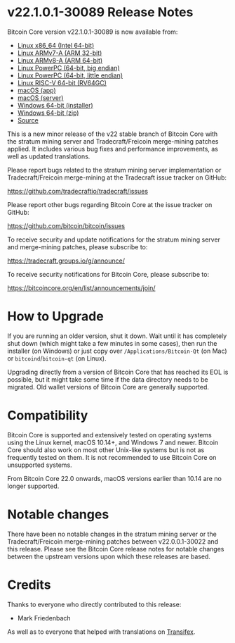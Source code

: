 v22.1.0.1-30089 Release Notes
=============================

Bitcoin Core version v22.1.0.1-30089 is now available from:

  * [Linux x86_64 (Intel 64-bit)](https://s3.amazonaws.com/in.freico.stable/bitcoin-v22.1.0.1-30089-x86_64-linux-gnu.tar.gz)
  * [Linux ARMv7-A (ARM 32-bit)](https://s3.amazonaws.com/in.freico.stable/bitcoin-v22.1.0.1-30089-arm-linux-gnueabihf.tar.gz)
  * [Linux ARMv8-A (ARM 64-bit)](https://s3.amazonaws.com/in.freico.stable/bitcoin-v22.1.0.1-30089-aarch64-linux-gnu.tar.gz)
  * [Linux PowerPC (64-bit, big endian)](https://s3.amazonaws.com/in.freico.stable/bitcoin-v22.1.0.1-30089-powerpc64-linux-gnu.tar.gz)
  * [Linux PowerPC (64-bit, little endian)](https://s3.amazonaws.com/in.freico.stable/bitcoin-v22.1.0.1-30089-powerpc64le-linux-gnu.tar.gz)
  * [Linux RISC-V 64-bit (RV64GC)](https://s3.amazonaws.com/in.freico.stable/bitcoin-v22.1.0.1-30089-riscv64-linux-gnu.tar.gz)
  * [macOS (app)](https://s3.amazonaws.com/in.freico.stable/bitcoin-v22.1.0.1-30089-osx.dmg)
  * [macOS (server)](https://s3.amazonaws.com/in.freico.stable/bitcoin-v22.1.0.1-30089-osx64.tar.gz)
  * [Windows 64-bit (installer)](https://s3.amazonaws.com/in.freico.stable/bitcoin-v22.1.0.1-30089-win64-setup.exe)
  * [Windows 64-bit (zip)](https://s3.amazonaws.com/in.freico.stable/bitcoin-v22.1.0.1-30089-win64.zip)
  * [Source](https://github.com/tradecraftio/tradecraft/archive/bitcoin-v22.1.0.1-30089.zip)

This is a new minor release of the v22 stable branch of Bitcoin Core with the
stratum mining server and Tradecraft/Freicoin merge-mining patches applied.  It
includes various bug fixes and performance improvements, as well as updated
translations.

Please report bugs related to the stratum mining server implementation or
Tradecraft/Freicoin merge-mining at the Tradecraft issue tracker on GitHub:

  <https://github.com/tradecraftio/tradecraft/issues>

Please report other bugs regarding Bitcoin Core at the issue tracker on GitHub:

  <https://github.com/bitcoin/bitcoin/issues>

To receive security and update notifications for the stratum mining server and
merge-mining patches, please subscribe to:

  <https://tradecraft.groups.io/g/announce/>

To receive security notifications for Bitcoin Core, please subscribe to:

  <https://bitcoincore.org/en/list/announcements/join/>

How to Upgrade
==============

If you are running an older version, shut it down.  Wait until it has completely
shut down (which might take a few minutes in some cases), then run the installer
(on Windows) or just copy over `/Applications/Bitcoin-Qt` (on Mac) or
`bitcoind`/`bitcoin-qt` (on Linux).

Upgrading directly from a version of Bitcoin Core that has reached its EOL is
possible, but it might take some time if the data directory needs to be
migrated.  Old wallet versions of Bitcoin Core are generally supported.

Compatibility
=============

Bitcoin Core is supported and extensively tested on operating systems using the
Linux kernel, macOS 10.14+, and Windows 7 and newer.  Bitcoin Core should also
work on most other Unix-like systems but is not as frequently tested on them.
It is not recommended to use Bitcoin Core on unsupported systems.

From Bitcoin Core 22.0 onwards, macOS versions earlier than 10.14 are no longer
supported.

Notable changes
===============

There have been no notable changes in the stratum mining server or the
Tradecraft/Freicoin merge-mining patches between v22.0.0.1-30022 and this
release.  Please see the Bitcoin Core release notes for notable changes between
the upstream versions upon which these releases are based.

Credits
=======

Thanks to everyone who directly contributed to this release:

- Mark Friedenbach

As well as to everyone that helped with translations on
[Transifex](https://www.transifex.com/tradecraft/freicoin-1/).
